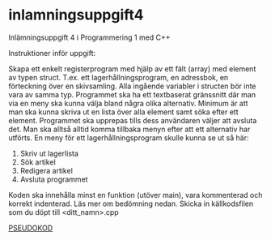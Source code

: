 # inlamningsuppgift4
 Inlämningsuppgift 4 i Programmering 1 med C++
 
 Instruktioner inför uppgift:
 
 Skapa ett enkelt registerprogram med hjälp av ett fält (array) med element av typen struct.
 T.ex. ett lagerhållningsprogram, en adressbok, en förteckning över en skivsamling. Alla ingående variabler i structen bör inte vara av samma typ. Programmet ska ha ett textbaserat gränssnitt där man via en meny ska kunna välja bland några olika alternativ. Minimum är att man ska kunna skriva ut en lista över alla element samt söka efter ett element. Programmet ska upprepas tills dess användaren väljer att avsluta det. Man ska alltså alltid komma tillbaka menyn efter att ett alternativ har utförts. En meny för ett lagerhållningsprogram skulle kunna se ut så här:
 1. Skriv ut lagerlista
 2. Sök artikel
 3. Redigera artikel
 4. Avsluta programmet
 
 Koden ska innehålla minst en funktion (utöver main), vara kommenterad och korrekt indenterad. Läs mer om bedömning nedan.
 Skicka in källkodsfilen som du döpt till <ditt_namn>.cpp

[PSEUDOKOD](PSEUDOCODE.md)
